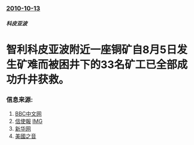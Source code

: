 ### [2010-10-13](/news/2010/10/13/index.md)

##### 科皮亚波
#  智利科皮亚波附近一座铜矿自8月5日发生矿难而被困井下的33名矿工已全部成功升井获救。




### 信息来源:

1. [BBC中文网](http://www.bbc.co.uk/zhongwen/simp/world/2010/10/101013_chile_miner_rescue.shtml)
2. [信使報](http://www.emol.com/noticias/nacional/detalle/detallenoticias.asp?idnoticia=440994) [IMG](https:http://img.emol.com/2010/10/13/File_2010101304859.jpg)
3. [新华网](http://news.xinhuanet.com/world/2010-10/13/c_12654738.htm)
4. [美國之音](http://www.voanews.com/english/news/americas/Chile-Nears-End-of-Rescue-Operation-for-33-Miners-104904654.html)
